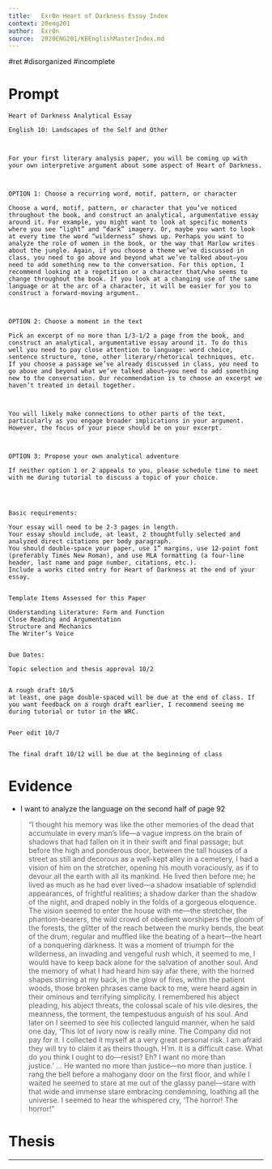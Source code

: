 ```yaml
---
title:   Exr0n Heart of Darkness Essay Index
context: 20eng201
author:  Exr0n
source:  2020ENG201/KBEnglishMasterIndex.md
---
```


#ret 
#disorganized #incomplete

# Prompt
```
Heart of Darkness Analytical Essay

English 10: Landscapes of the Self and Other

 

For your first literary analysis paper, you will be coming up with your own interpretive argument about some aspect of Heart of Darkness.

 

OPTION 1: Choose a recurring word, motif, pattern, or character

Choose a word, motif, pattern, or character that you’ve noticed throughout the book, and construct an analytical, argumentative essay around it. For example, you might want to look at specific moments where you see “light” and “dark” imagery. Or, maybe you want to look at every time the word “wilderness” shows up. Perhaps you want to analyze the role of women in the book, or the way that Marlow writes about the jungle. Again, if you choose a theme we’ve discussed in class, you need to go above and beyond what we’ve talked about—you need to add something new to the conversation. For this option, I recommend looking at a repetition or a character that/who seems to change throughout the book. If you look at a changing use of the same language or at the arc of a character, it will be easier for you to construct a forward-moving argument.

 

OPTION 2: Choose a moment in the text

Pick an excerpt of no more than 1/3-1/2 a page from the book, and construct an analytical, argumentative essay around it. To do this well you need to pay close attention to language: word choice, sentence structure, tone, other literary/rhetorical techniques, etc. If you choose a passage we’ve already discussed in class, you need to go above and beyond what we’ve talked about—you need to add something new to the conversation. Our recommendation is to choose an excerpt we haven’t treated in detail together. 

 

You will likely make connections to other parts of the text, particularly as you engage broader implications in your argument. However, the focus of your piece should be on your excerpt.

 

OPTION 3: Propose your own analytical adventure

If neither option 1 or 2 appeals to you, please schedule time to meet with me during tutorial to discuss a topic of your choice. 




Basic requirements:

Your essay will need to be 2-3 pages in length.
Your essay should include, at least, 2 thoughtfully selected and analyzed direct citations per body paragraph. 
You should double-space your paper, use 1” margins, use 12-point font (preferably Times New Roman), and use MLA formatting (a four-line header, last name and page number, citations, etc.).
Include a works cited entry for Heart of Darkness at the end of your essay.
 

Template Items Assessed for this Paper

Understanding Literature: Form and Function
Close Reading and Argumentation
Structure and Mechanics
The Writer’s Voice
 

Due Dates:

Topic selection and thesis approval 10/2 
 

A rough draft 10/5 
at least, one page double-spaced will be due at the end of class. If you want feedback on a rough draft earlier, I recommend seeing me during tutorial or tutor in the WRC.
 

Peer edit 10/7 
 

The final draft 10/12 will be due at the beginning of class
```

# Evidence

- I want to analyze the language on the second half of page 92
> “I thought his memory was like the other memories of the dead that accumulate in every man’s life—a vague impress on the brain of shadows that had fallen on it in their swift and final passage; but before the high and ponderous door, between the tall houses of a street as still and decorous as a well-kept alley in a cemetery, I had a vision of him on the stretcher, opening his mouth voraciously, as if to devour all the earth with all its mankind. He lived then before me; he lived as much as he had ever lived—a shadow insatiable of splendid appearances, of frightful realities; a shadow darker than the shadow of the night, and draped nobly in the folds of a gorgeous eloquence. The vision seemed to enter the house with me—the stretcher, the phantom-bearers, the wild crowd of obedient worshipers the gloom of the forests, the glitter of the reach between the murky bends, the beat of the drum, regular and muffled like the beating of a heart—the heart of a conquering darkness. It was a moment of triumph for the wilderness, an invading and vengeful rush which, it seemed to me, I would have to keep back alone for the salvation of another soul. And the memory of what I had heard him say afar there, with the horned shapes stirring at my back, in the glow of fires, within the patient woods, those broken phrases came back to me, were heard again in their ominous and terrifying simplicity. I remembered his abject pleading, his abject threats, the colossal scale of his vile desires, the meanness, the torment, the tempestuous anguish of his soul. And later on I seemed to see his collected languid manner, when he said one day, ‘This lot of ivory now is really mine. The Company did not pay for it. I collected it myself at a very great personal risk. I am afraid they will try to claim it as theirs though. H’m. It is a difficult case. What do you think I ought to do—resist? Eh? I want no more than justice.’ … He wanted no more than justice—no more than justice. I rang the bell before a mahogany door on the first floor, and while I waited he seemed to stare at me out of the glassy panel—stare with that wide and immense stare embracing condemning, loathing all the universe. I seemed to hear the whispered cry, ‘The horror! The horror!”

# Thesis

---
